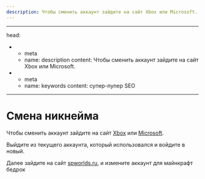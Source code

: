 ```yaml
---
description: Чтобы сменить аккаунт зайдите на сайт Xbox или Microsoft.
---
```

---
head:
  - - meta
    - name: description
      content: Чтобы сменить аккаунт зайдите на сайт Xbox или Microsoft.
  - - meta
    - name: keywords
      content: супер-пупер SEO
---
# Смена никнейма 

Чтобы сменить аккаунт зайдите на сайт [Xbox](https://www.xbox.com/ru-RU) или [Microsoft](https://www.microsoft.com/ru-ru).

Выйдите из текущего аккаунта, который использовался и войдите в новый.

Далее зайдите на сайт [spworlds.ru](https://spworlds.ru/accounts), и измените аккаунт для майнкрафт бедрок